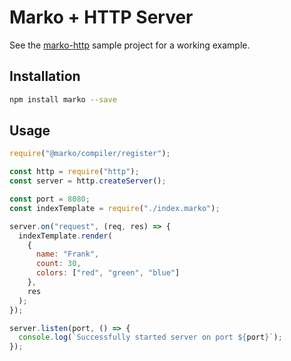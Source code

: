 # Marko + HTTP Server

See the [marko-http](https://github.com/marko-js/examples/tree/master/examples/http) sample
project for a working example.

## Installation

```bash
npm install marko --save
```

## Usage

```js
require("@marko/compiler/register");

const http = require("http");
const server = http.createServer();

const port = 8080;
const indexTemplate = require("./index.marko");

server.on("request", (req, res) => {
  indexTemplate.render(
    {
      name: "Frank",
      count: 30,
      colors: ["red", "green", "blue"]
    },
    res
  );
});

server.listen(port, () => {
  console.log(`Successfully started server on port ${port}`);
});
```
